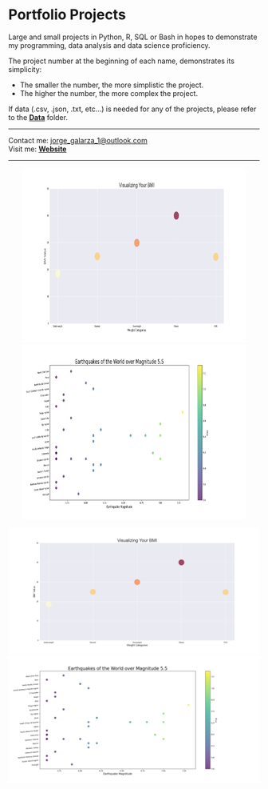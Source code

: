 # Portfolio Projects

Large and small projects in Python, R, SQL or Bash in hopes to demonstrate my programming, data analysis and data science proficiency.  

The project number at the beginning of each name, demonstrates its simplicity:  
  - The smaller the number, the more simplistic the project.
  - The higher the number, the more complex the project.  

If data (.csv, .json, .txt, etc...) is needed for any of the projects, please refer to the [**Data**](https://github.com/jorgegalarza1/Portfolio_Projects/tree/main/Data) folder.

---

Contact me: jorge_galarza_1@outlook.com  
Visit me: [**Website**](http://jorgegalarza1.github.io)

---  

<p align="middle">
<img width="450" height="350" src="https://github.com/jorgegalarza1/Portfolio_Projects/blob/main/Images/BMI.png">
<img width="450" height="350" src="https://github.com/jorgegalarza1/Portfolio_Projects/blob/main/Images/Earthquakes.png">
</p>

!['2'](https://github.com/jorgegalarza1/Portfolio_Projects/blob/main/Images/BMI.png) ![3](https://github.com/jorgegalarza1/Portfolio_Projects/blob/main/Images/Earthquakes.png)
